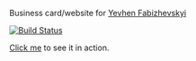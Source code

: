 Business card/website for [Yevhen Fabizhevskyi](https://github.com/fabasoad)

[![Build Status](https://travis-ci.org/fabasoad/business-card.svg?branch=master)](https://travis-ci.org/fabasoad/business-card)

[Click me](https://fabasoad.github.io/business-card/) to see it in action.